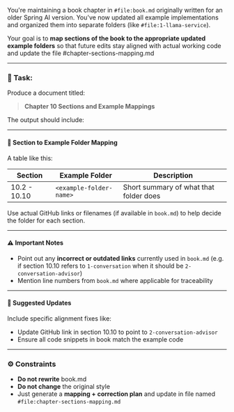

You're maintaining a book chapter in `#file:book.md` originally written for an older Spring AI version. You've now updated all example implementations and organized them into separate folders (like `#file:1-llama-service`).

Your goal is to **map sections of the book to the appropriate updated example folders** so that future edits stay aligned with actual working code and update the file #chapter-sections-mapping.md

---

### 🧩 Task:

Produce a document titled:

> **Chapter 10 Sections and Example Mappings**

The output should include:

---

#### 📘 Section to Example Folder Mapping

A table like this:

| Section   | Example Folder          | Description                            |
| --------- | ----------------------- | -------------------------------------- |
| 10.2 - 10.10 | `<example-folder-name>` | Short summary of what that folder does |

Use actual GitHub links or filenames (if available in `book.md`) to help decide the folder for each section.

---

#### ⚠️ Important Notes

* Point out any **incorrect or outdated links** currently used in `book.md` (e.g. if section 10.10 refers to `1-conversation` when it should be `2-conversation-advisor`)
* Mention line numbers from `book.md` where applicable for traceability

---

#### 🔄 Suggested Updates

Include specific alignment fixes like:

* Update GitHub link in section 10.10 to point to `2-conversation-advisor`
* Ensure all code snippets in book match the example code

---

### ⚙️ Constraints

* **Do not rewrite** book.md
* **Do not change** the original style
* Just generate a **mapping + correction plan** and update in file named `#file:chapter-sections-mapping.md`







